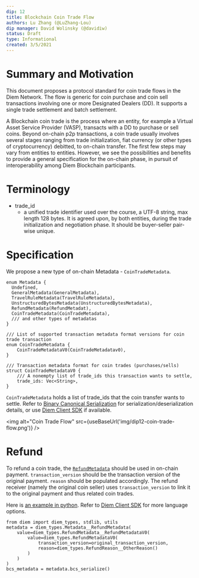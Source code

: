 ```yaml
---
dip: 12
title: Blockchain Coin Trade Flow
authors: Lu Zhang (@LuZhang-Lou)
dip manager: David Wolinsky (@davidiw)
status: Draft
type: Informational
created: 3/5/2021
---
```

# Summary and Motivation
This document proposes a protocol standard for coin trade flows in the Diem Network. The flow is generic for coin purchase and coin sell transactions involving one or more Designated Dealers (DD). It supports a single trade settlement and batch settlement.

A Blockchain coin trade is the process where an entity, for example a Virtual Asset Service Provider (VASP), transacts with a DD to purchase or sell coins. Beyond on-chain p2p transactions, a coin trade usually involves several stages ranging from trade initialization, fiat currency (or other types of cryptocurrency) debitted, to on-chain transfer. The first few steps may vary from entities to entities. However, we see the possibilities and benefits to provide a general specification for the on-chain phase, in pursuit of interoperability among Diem Blockchain participants.

# Terminology
* trade_id
  * a unified trade identifier used over the course, a UTF-8 string, max length 128 bytes. It is agreed upon, by both entities, during the trade initialization and negotiation phase. It should be buyer-seller pair-wise unique.

# Specification
We propose a new type of on-chain Metadata - `CoinTradeMetadata`.

```
enum Metadata {
  Undefined,
  GeneralMetadata(GeneralMetadata),
  TravelRuleMetadata(TravelRuleMetadata),
  UnstructuredBytesMetadata(UnstructuredBytesMetadata),
  RefundMetadata(RefundMetadat),
  CoinTradeMetadata(CoinTradeMetadata),
  /// and other types of metadatas
}

/// List of supported transaction metadata format versions for coin trade transaction
enum CoinTradeMetadata {
    CoinTradeMetadataV0(CoinTradeMetadatav0),
}

/// Transaction metadata format for coin trades (purchases/sells)
struct CoinTradeMetadataV0 {
    /// A nonempty list of trade_ids this transaction wants to settle,
    trade_ids: Vec<String>,
}
```


`CoinTradeMetadata` holds a list of trade_ids that the coin transfer wants to settle. Refer to [Binary Canonical Serialization](https://github.com/diem/bcs#binary-canonical-serialization-bcs) for serialization/deserialization details, or use [Diem Client SDK](https://github.com/diem/client-sdks) if available.

<img alt="Coin Trade Flow" src={useBaseUrl('img/dip12-coin-trade-flow.png')} />

# Refund

To refund a coin trade, the [`RefundMetadata`](https://github.com/diem/dip/blob/master/dips/dip-4.md#refunds) should be used in on-chain payment. `transaction_version` should be the transaction version of the original payment. `reason` should be populated accordingly. The refund receiver (namely the original coin seller)  uses `transaction_version` to link it to the original payment and thus related coin trades.

Here is [an example in python](https://github.com/diem/client-sdk-python/blob/master/src/diem/txnmetadata.py#L71). Refer to [Diem Client SDK](https://github.com/diem/client-sdks) for more language options.

```
from diem import diem_types, stdlib, utils
metadata = diem_types.Metadata__RefundMetadata(
    value=diem_types.RefundMetadata__RefundMetadataV0(
        value=diem_types.RefundMetadataV0(
            transaction_version=original_transaction_version,
            reason=diem_types.RefundReason__OtherReason()
        )
    )
)
bcs_metadata = metadata.bcs_serialize()
```
